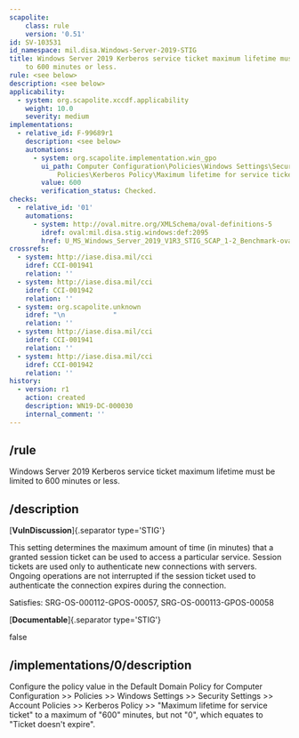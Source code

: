 ```yaml
---
scapolite:
    class: rule
    version: '0.51'
id: SV-103531
id_namespace: mil.disa.Windows-Server-2019-STIG
title: Windows Server 2019 Kerberos service ticket maximum lifetime must be limited
    to 600 minutes or less.
rule: <see below>
description: <see below>
applicability:
  - system: org.scapolite.xccdf.applicability
    weight: 10.0
    severity: medium
implementations:
  - relative_id: F-99689r1
    description: <see below>
    automations:
      - system: org.scapolite.implementation.win_gpo
        ui_path: Computer Configuration\Policies\Windows Settings\Security Settings\Account
            Policies\Kerberos Policy\Maximum lifetime for service ticket
        value: 600
        verification_status: Checked.
checks:
  - relative_id: '01'
    automations:
      - system: http://oval.mitre.org/XMLSchema/oval-definitions-5
        idref: oval:mil.disa.stig.windows:def:2095
        href: U_MS_Windows_Server_2019_V1R3_STIG_SCAP_1-2_Benchmark-oval.xml
crossrefs:
  - system: http://iase.disa.mil/cci
    idref: CCI-001941
    relation: ''
  - system: http://iase.disa.mil/cci
    idref: CCI-001942
    relation: ''
  - system: org.scapolite.unknown
    idref: "\n            "
    relation: ''
  - system: http://iase.disa.mil/cci
    idref: CCI-001941
    relation: ''
  - system: http://iase.disa.mil/cci
    idref: CCI-001942
    relation: ''
history:
  - version: r1
    action: created
    description: WN19-DC-000030
    internal_comment: ''
---
```



## /rule

Windows Server 2019 Kerberos service ticket maximum lifetime must be limited to 600 minutes or less.

## /description

[**VulnDiscussion**]{.separator type='STIG'}

This setting determines the maximum amount of time (in minutes) that a granted session ticket can be used to access a particular service. Session tickets are used only to authenticate new connections with servers. Ongoing operations are not interrupted if the session ticket used to authenticate the connection expires during the connection.

Satisfies: SRG-OS-000112-GPOS-00057, SRG-OS-000113-GPOS-00058

[**Documentable**]{.separator type='STIG'}

false

## /implementations/0/description

Configure the policy value in the Default Domain Policy for Computer Configuration >> Policies >> Windows Settings >> Security Settings >> Account Policies >> Kerberos Policy >> "Maximum lifetime for service ticket" to a maximum of "600" minutes, but not "0", which equates to "Ticket doesn't expire".
